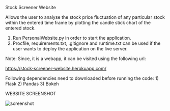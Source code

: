 Stock Screener Website

Allows the user to analyse the stock price fluctuation of any particular stock within the entered time frame by plotting the candle stick chart of the entered stock.

1. Run PersonalWebsite.py in order to start the application.
2. Procfile, requirements.txt, .gitignore and runtime.txt can be used if the user wants to deploy the application on the live server.

Note: Since, it is a webapp, it can be visited using the following url:

https://stock-screener-website.herokuapp.com/

Following dependencies need to downloaded before running the code:
	1) Flask
	2) Pandas
	3) Bokeh

WEBSITE SCREENSHOT

![screenshot](https://user-images.githubusercontent.com/49030315/98466967-150e3200-21d3-11eb-9fce-111bfbaeaddc.png)

